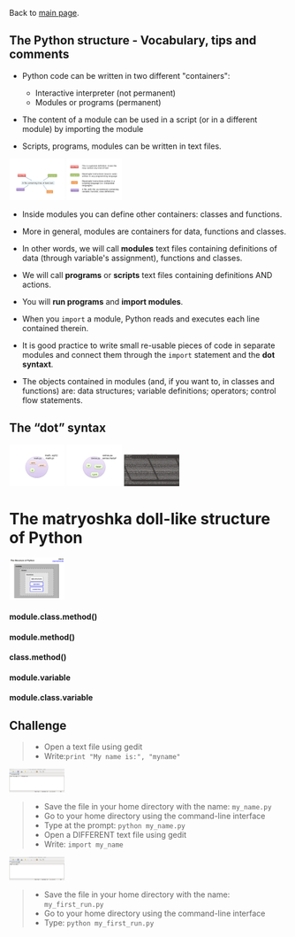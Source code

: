 Back to [main page](../index.md).

## The Python structure - Vocabulary, tips and comments

- Python code can be written in two different "containers":
  - Interactive interpreter (not permanent)
  - Modules or programs (permanent)
 
- The content of a module can be used in a script (or in a different module) by importing the module

- Scripts, programs, modules can be  written in text files.
<img src="img/pm1.png" alt="slot" style="width: 100px;"/>
<img src="img/pm2.png" alt="slot" style="width: 100px;"/>

- Inside modules you can define other containers: classes and functions.

- More in general, modules are containers for data, functions and classes. 

- In other words, we will call **modules** text files containing definitions of data (through variable's assignment), functions and classes.

- We will call **programs** or **scripts** text files containing definitions AND actions. 

- You will **run programs** and **import modules**.

- When you ```import``` a module, Python reads and executes each line contained therein.

- It is good practice to write small re-usable pieces of code in separate modules and connect them through the ```import``` statement and the **dot syntaxt**.

- The objects contained in modules (and, if you want to, in classes and functions) are: data structures; variable definitions; operators; control flow statements.

## The “dot” syntax
<img src="img/pm5.png" alt="slot" style="width: 100px;"/>
<img src="img/pm6.png" alt="slot" style="width: 100px;"/>
<img src="img/pm7.png" alt="slot" style="width: 100px;"/>

# The matryoshka doll-like structure of Python

<img src="img/pm8.png" alt="slot" style="width: 100px;"/>


#### module.class.method()
#### module.method()
#### class.method()
#### module.variable
#### module.class.variable



## Challenge
> -   Open a text file using gedit
> -   Write:`print "My name is:", "myname"`

<img src="img/pm3.png" alt="slot" style="width: 100px;"/>

> -   Save the file in your home directory with the name: `my_name.py`
> -   Go to your home directory using the command-line interface
> -   Type at the prompt: `python my_name.py`
> -   Open a DIFFERENT text file using gedit
> -   Write: `import my_name`

<img src="img/pm4.png" alt="slot" style="width: 100px;"/>

> -   Save the file in your home directory with the name: `my_first_run.py`
> -    Go to your home directory using the command-line interface
> -    Type: `python my_first_run.py`

